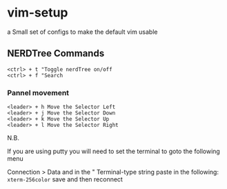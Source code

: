 # vim-setup
a Small set of configs to make the default vim usable


## NERDTree Commands

```
<ctrl> + t "Toggle nerdTree on/off
<ctrl> + f "Search 
```

### Pannel movement
```
<leader> + h Move the Selector Left 
<leader> + j Move the Selector Down
<leader> + k Move the Selector Up
<leader> + l Move the Selector Right  
```

N.B.

If you are using putty you will need to set the terminal to goto the following menu 

Connection > Data and in the " Terminal-type string paste in the following:  `xterm-256color` save and then reconnect  
